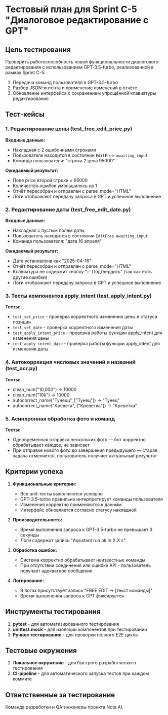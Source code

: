 # Тестовый план для Sprint C-5 "Диалоговое редактирование с GPT"

## Цель тестирования

Проверить работоспособность новой функциональности диалогового редактирования с использованием GPT-3.5-turbo, реализованной в рамках Sprint C-5:

1. Передача команд пользователя в GPT-3.5-turbo
2. Разбор JSON-интента и применение изменений в отчёте
3. Обновление интерфейса с сохранением упрощённой клавиатуры редактирования

## Тест-кейсы

### 1. Редактирование цены (test_free_edit_price.py)

**Входные данные:**
- Накладная с 2 ошибочными строками
- Пользователь находится в состоянии `EditFree.awaiting_input`
- Команда пользователя: "строка 2 цена 95000"

**Ожидаемый результат:**
- Поле price второй строки = 95000
- Количество ошибок уменьшилось на 1
- Отчёт пересобран и отправлен с parse_mode="HTML"
- Логи отображают передачу запроса в GPT и успешное выполнение

### 2. Редактирование даты (test_free_edit_date.py)

**Входные данные:**
- Накладная с пустым полем даты
- Пользователь находится в состоянии `EditFree.awaiting_input`
- Команда пользователя: "дата 16 апреля"

**Ожидаемый результат:**
- Дата установлена как "2025-04-16"
- Отчёт пересобран и отправлен с parse_mode="HTML"
- Клавиатура не содержит кнопку "✅ Подтвердить" (так как есть другие ошибки)
- Логи отображают передачу запроса в GPT и успешное выполнение

### 3. Тесты компонентов apply_intent (test_apply_intent.py)

**Тесты:**
- `test_set_price` - проверка корректного изменения цены и статуса позиции
- `test_set_date` - проверка корректного изменения даты
- `test_apply_intent_price` - проверка работы функции apply_intent для изменения цены
- `test_apply_intent_date` - проверка работы функции apply_intent для изменения даты

### 4. Автокоррекция числовых значений и названий (test_ocr.py)

**Тесты:**
- clean_num("10,000") → 10000
- clean_num("10k") → 10000
- autocorrect_name("Тунецц", ["Тунец"]) → "Тунец"
- autocorrect_name("Кревета", ["Креветка"]) → "Креветка"

### 5. Асинхронная обработка фото и команд

**Тесты:**
- Одновременная отправка нескольких фото — бот корректно обрабатывает каждое, не зависает
- При отправке нового фото до завершения предыдущего — старая задача отменяется, пользователь получает актуальный результат

## Критерии успеха

1. **Функциональные критерии:**
   - Все unit-тесты выполняются успешно
   - GPT-3.5-turbo правильно интерпретирует команды пользователя
   - Изменения корректно применяются к данным
   - Интерфейс обновляется согласно статусу накладной

2. **Производительность:**
   - Время выполнения запроса к GPT-3.5-turbo не превышает 3 секунды
   - Логи содержат запись "Assistant run ok in X.X s"

3. **Обработка ошибок:**
   - Система корректно обрабатывает неизвестные команды
   - При отсутствии соединения или ошибке API - пользователь получает адекватное сообщение

4. **Логирование:**
   - В логах присутствует запись "FREE EDIT → [текст команды]"
   - Время выполнения запроса к GPT фиксируется

## Инструменты тестирования

1. **pytest** - для автоматизированного тестирования
2. **unittest.mock** - для изоляции компонентов при тестировании
3. **Ручное тестирование** - для проверки полного E2E цикла

## Тестовые окружения

1. **Локальное окружение** - для быстрого разработческого тестирования
2. **CI-pipeline** - для автоматического запуска тестов при каждом коммите

## Ответственные за тестирование

Команда разработки и QA-инженеры проекта Nota AI.
